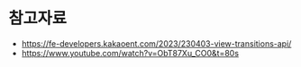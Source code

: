 



# 참고자료
- https://fe-developers.kakaoent.com/2023/230403-view-transitions-api/
- https://www.youtube.com/watch?v=ObT87Xu_CO0&t=80s